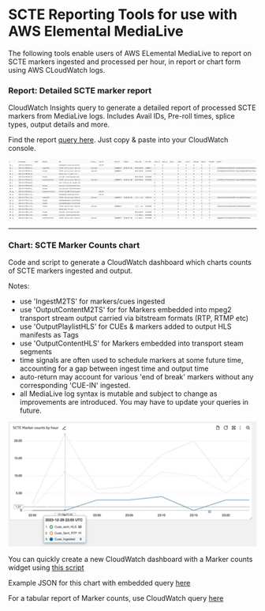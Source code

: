 # SCTE Reporting Tools for use with AWS Elemental MediaLive

The following tools enable users of AWS ELemental MediaLive to report 
on SCTE markers ingested and processed per hour,  in report or chart form using AWS CLoudWatch logs. 

### Report: Detailed SCTE marker report
CloudWatch Insights query to generate a detailed report of processed SCTE markers from MediaLive logs.
Includes Avail IDs, Pre-roll times, splice types, output details and more. 

Find the report [query here](https://raw.githubusercontent.com/aws-samples/scte-marker-reporting-tools-for-medialive-users/main/SCTE%20Marker%20detailed%20report%20query.txt?token=GHSAT0AAAAAACNDCHFHQZKUVSNC7QVIGLFEZN26BPA). Just copy & paste into your CloudWatch console.


![](https://github.com/aws-samples/scte-marker-reporting-tools-for-medialive-users/blob/main/example_query_report.jpg?raw=true)
- - - - - -

### Chart: SCTE Marker Counts chart
Code and script to generate a CloudWatch dashboard which charts counts of SCTE markers ingested and output.

Notes:  
- use 'IngestM2TS' for markers/cues ingested
- use 'OutputContentM2TS'  for for Markers embedded into  mpeg2 transport stream output carried via bitstream formats (RTP, RTMP etc)
- use 'OutputPlaylistHLS' for CUEs & markers added to output HLS manifests as Tags
- use 'OutputContentHLS' for Markers embedded into transport steam segments
- time signals are often used to schedule markers at some future time, accounting for a gap between ingest time and output time
- auto-return may account for various 'end of break' markers without any corresponding 'CUE-IN' ingested. 
- all MediaLive log syntax is mutable and subject to change as improvements are introduced. You may have to update your queries in future. 
  
![](https://github.com/aws-samples/scte-marker-reporting-tools-for-medialive-users/blob/main/example-Marker-Counts-chart.jpg?raw=true)

You can quickly create a new CloudWatch dashboard with a Marker counts widget using [this script](https://raw.githubusercontent.com/aws-samples/scte-marker-reporting-tools-for-medialive-users/main/create_Scte_Marker_counts.py?token=GHSAT0AAAAAACNDCHFHODHZBA7MR5DGSSUGZN26CIA)

Example JSON for this chart with embedded query [here](https://github.com/aws-samples/scte-marker-reporting-tools-for-medialive-users/blob/main/example%20widget%20chart%20code.json)

For a tabular report of Marker counts, use CloudWatch query [here](https://raw.githubusercontent.com/aws-samples/scte-marker-reporting-tools-for-medialive-users/main/example_query_marker_counts_per_hour?token=GHSAT0AAAAAACNDCHFH4MXORNUPITTTSF74ZN253PQ)
